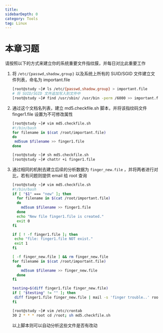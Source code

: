 ```yaml
---
title: 
sidebarDepth: 0 
category: Tools 
tag: Linux
---
```

# 本章习题

请按照以下的方式来建立你的系统重要文件指纹膜，并每日对比此重要工作

1. 将 `/etc/{passwd,shadow,group}` 以及系统上所有的 SUID/SGID 文件建立文件列表，命名为 important.file

   ```bash
   [root@study ~]# ls /etc/{passwd,shadow,group} > important.file
   # 将 SUID/SGID 文件追加写入到文件中
   [root@study ~]# find /usr/sbin/ /usr/bin -perm /6000 >> important.file 
   ```

2. 通过这个文档名列表，建立 md5.checkfile.sh 脚本，并将该指纹码文件 finger1.file 设置为不可修改属性

   ```bash
   [root@study ~]# vim md5.checkfile.sh
   #!/bin/bash
   for filename in $(cat /root/important.file)
   do
   	md5sum $filename >> finger1.file
   done
   
   [root@study ~]# sh md5.checkfile.sh
   [root@study ~]# chattr +i finger1.file
   ```

3. 通过相同的机制去建立后续的分析数据为 `finger_new.file` ，并将两者进行对比，若有问题则提供 email 给 root 查询

   ```bash
   [root@study ~]# vim md5.checkfile.sh
   #!/bin/bash
   if [ "$1" === "new" ]; then
     for filename in $(cat /root/important.file)
     do
       md5sum $filename >> finger1.file
     done
     echo "New file finger1.file is created."
     exit 0
   fi
   
   if [ ! -f finger1.file ]; then
   	echo "file: finger1.file NOT exist."
   	exit 1
   fi
   
   [ -f finger_new.file ] && rm finger_new.file
   for filename in $(cat /root/important.file)
     do
       md5sum $filename >> finger_new.file
     done
   fi
   
   testing=$(diff finger1.file finger_new.file)
   if [ "$testing" != "" ]; then
   	diff finger1.file finger_new.file | mail -s 'finger trouble..' root
   fi
   
   [root@study ~]# vim /etc/crontab
   30 2 * * * root cd /root; sh md5.checkfile.sh
   ```

   以上脚本则可以自动分析这些文件是否有改动

